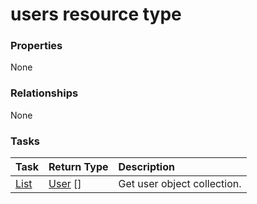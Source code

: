 # users resource type



### Properties
None

### Relationships
None


### Tasks

| Task		   | Return Type	|Description|
|:---------------|:--------|:----------|
|[List](../api/user_list.md) | [User](user.md) [] |Get user object collection. |

<!-- uuid: 5e5d5504-911c-4edc-946a-15887445bdf1
2015-10-09 18:41:47 UTC -->